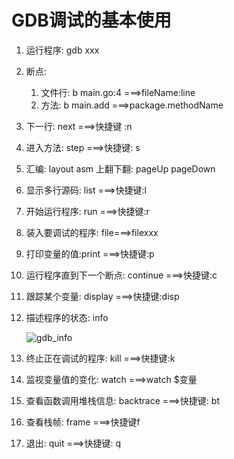 # GDB调试的基本使用

1. 运行程序: gdb xxx

2. 断点:

   1. 文件行: b main.go:4     ===>fileName:line
   2. 方法: b main.add ===>package.methodName

3. 下一行: next     ===>快捷键 :n

4. 进入方法: step  ===>快捷键: s

5. 汇编: layout asm    上翻下翻: pageUp pageDown

6. 显示多行源码: list     ===>快捷键:l

7. 开始运行程序: run ===>快捷键:r

8. 装入要调试的程序: file===>filexxx

9. 打印变量的值:print ===>快捷键:p

10. 运行程序直到下一个断点: continue ===>快捷键:c

11. 跟踪某个变量: display ===>快捷键:disp

12. 描述程序的状态: info

    ![gdb_info](http://images.hcyhj.cn/golearner/gdb_info.png)

13. 终止正在调试的程序: kill ===>快捷键:k

14. 监视变量值的变化: watch  ===>watch $变量

15. 查看函数调用堆栈信息: backtrace ===>快捷键: bt

16. 查看栈帧: frame ===>快捷键f

17. 退出: quit ===>快捷键: q

